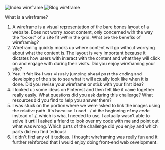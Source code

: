 ![Index wireframe](../imgs/wireframe-index.jpg)
![Blog wireframe](../imgs/wireframe-blog-index.jpg)

What is a wireframe?
1. A wireframe is a visual representation of the bare bones layout of a website. Does not worry about content, only concerned with the way the "boxes" of a site fit within the grid. 
What are the benefits of wireframing?
2. Wireframing quickly mocks up where content will go without worrying about what the content is. The layout is very important because it dictates how users with interact with the content and what they will click on and engage with during their visits.
Did you enjoy wireframing your site?
3. Yes. It felt like I was visually jumping ahead past the coding and developing of the site to see what it will actually look like when it is done.
Did you revise your wireframe or stick with your first idea?
4. I looked up some ideas on Pinterest and then felt like it came together really easily.
What questions did you ask during this challenge? What resources did you find to help you answer them?
5. I was stuck on the portion where we were asked to link the images using the relative path. It's because I used ../ at the beginning of my code instead of ./, which is what I needed to use. I actually wasn't able to solve it until I asked a friend to look over my code with me and point out what was wrong. 
Which parts of the challenge did you enjoy and which parts did you find tedious?
6. I didn't find any of it tedious. I thought wireframing was really fun and it further reinforced that I would enjoy doing front-end web development. 

